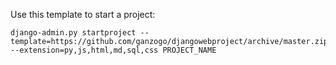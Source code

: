 Use this template to start a project:

```
django-admin.py startproject --template=https://github.com/ganzogo/djangowebproject/archive/master.zip --extension=py,js,html,md,sql,css PROJECT_NAME
```
